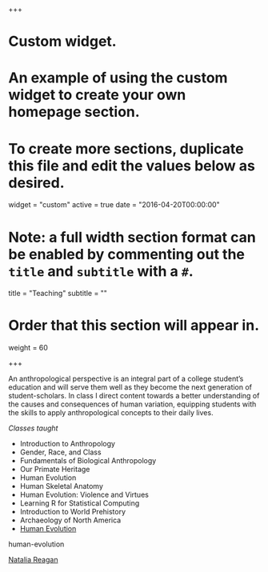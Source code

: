 +++
# Custom widget.
# An example of using the custom widget to create your own homepage section.
# To create more sections, duplicate this file and edit the values below as desired.
widget = "custom"
active = true
date = "2016-04-20T00:00:00"

# Note: a full width section format can be enabled by commenting out the `title` and `subtitle` with a `#`.
title = "Teaching"
subtitle = ""

# Order that this section will appear in.
weight = 60

+++


An anthropological perspective is an integral part of a college student’s education and will serve them well as they become the next generation of student-scholars. In class I direct content towards a better understanding of the causes and consequences of human variation, equipping students with the skills to apply anthropological concepts to their daily lives.

*Classes taught*

- Introduction to Anthropology
- Gender, Race, and Class
- Fundamentals of Biological Anthropology
- Our Primate Heritage
- Human Evolution
- Human Skeletal Anatomy
- Human Evolution: Violence and Virtues
- Learning R for Statistical Computing
- Introduction to World Prehistory
- Archaeology of North America
- [Human Evolution](https://marckissel.netlify.com/post/human-evolution/) 

 human-evolution
 
 [Natalia Reagan](https://nataliareagan.com/)

